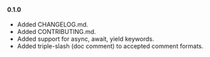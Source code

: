 #### 0.1.0
   * Added CHANGELOG.md.
   * Added CONTRIBUTING.md.
   * Added support for async, await, yield keywords.
   * Added triple-slash (doc comment) to accepted comment formats.
